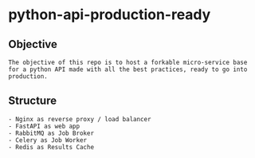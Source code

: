 # python-api-production-ready
## Objective
    The objective of this repo is to host a forkable micro-service base for a python API made with all the best practices, ready to go into production.

## Structure
    - Nginx as reverse proxy / load balancer
    - FastAPI as web app
    - RabbitMQ as Job Broker
    - Celery as Job Worker
    - Redis as Results Cache